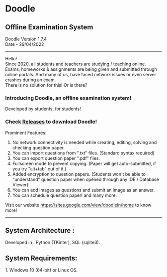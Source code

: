 <h1>Doodle</h1>
<h2>Offline Examination System</h2>

Doodle Version 1.7.4
<br>Date - 29/04/2022

---------------------------------------------------------------------------------------------------------------------------
Hello!
<br>Since 2020, all students and teachers are studying / teaching online. Exams, homeworks & assignments are being given and submitted through online portals. And many of us, have faced network issues or even server crashes during an exam. 
<br>There is no solution for this! Or is there?
<h3>Introducing <b>Doodle</b>, an offline examination system!</h3>
Developed by students, for students!

<h3><p>Check <a href="https://github.com/NotShrirang/Doodle/releases/tag/v1.7.4">Releases</a> to download Doodle!</p></h3>

Prominent Features:
1. No network connectivity is needed while creating, editing, solving and checking question paper.
2. You can import questions from ".txt" files. (Standard syntax required)
3. You can export question paper ".pdf" files.
4. Fullscreen mode to prevent copying. (Paper will get auto-submitted, if you try "alt+tab" out of it.)
5. Added encryption to question papers. (Students won't be able to "understand" question paper when opened through any IDE / Database Viewer)
6. You can add images as questions and submit an image as an answer.
7. You can schedule question paper!
and many more.

Visit our website <a href="https://sites.google.com/view/doodlein/home">https://sites.google.com/view/doodlein/home</a> to know more!

---------------------------------------------------------------------------------------------------------------------------

<h2>System Architecture :</h2>
Developed in : Python (TKinter), SQL (sqlite3).
<h2>System Requirements:</h2>
1. Windows 10 (64-bit) or Linux OS.
